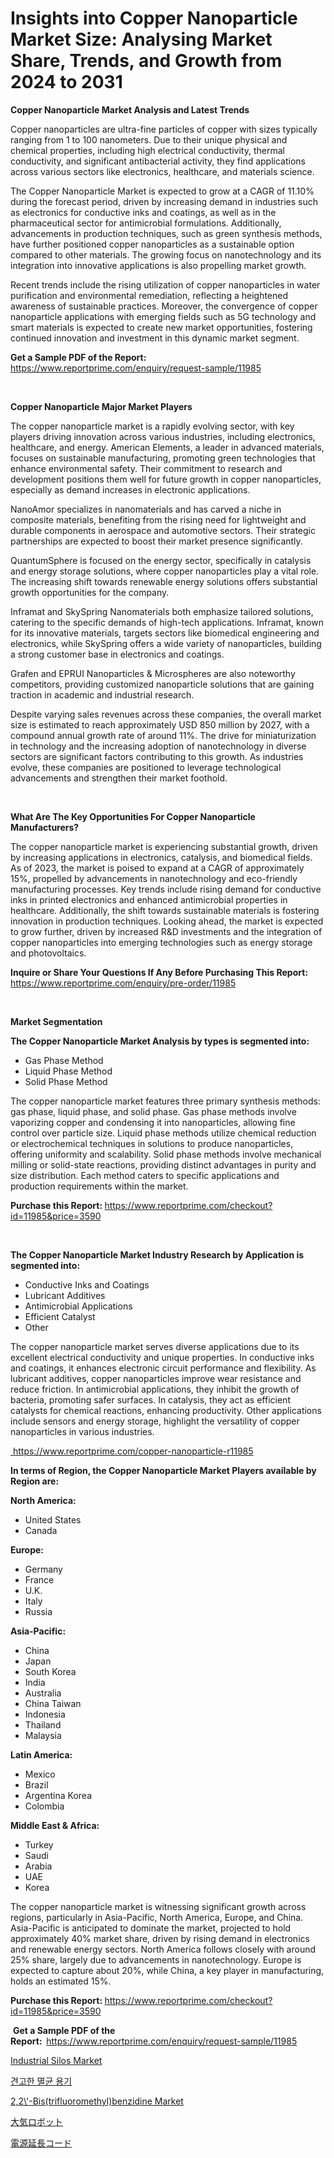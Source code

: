 <p><h1>Insights into Copper Nanoparticle Market Size: Analysing Market Share, Trends, and Growth from 2024 to 2031</h1></p><p><strong>Copper Nanoparticle Market Analysis and Latest Trends</strong></p>
<p><p>Copper nanoparticles are ultra-fine particles of copper with sizes typically ranging from 1 to 100 nanometers. Due to their unique physical and chemical properties, including high electrical conductivity, thermal conductivity, and significant antibacterial activity, they find applications across various sectors like electronics, healthcare, and materials science.</p><p>The Copper Nanoparticle Market is expected to grow at a CAGR of 11.10% during the forecast period, driven by increasing demand in industries such as electronics for conductive inks and coatings, as well as in the pharmaceutical sector for antimicrobial formulations. Additionally, advancements in production techniques, such as green synthesis methods, have further positioned copper nanoparticles as a sustainable option compared to other materials. The growing focus on nanotechnology and its integration into innovative applications is also propelling market growth.</p><p>Recent trends include the rising utilization of copper nanoparticles in water purification and environmental remediation, reflecting a heightened awareness of sustainable practices. Moreover, the convergence of copper nanoparticle applications with emerging fields such as 5G technology and smart materials is expected to create new market opportunities, fostering continued innovation and investment in this dynamic market segment.</p></p>
<p><strong>Get a Sample PDF of the Report:&nbsp;</strong> <a href="https://www.reportprime.com/enquiry/request-sample/11985">https://www.reportprime.com/enquiry/request-sample/11985</a></p>
<p>&nbsp;</p>
<p><strong>Copper Nanoparticle Major Market Players</strong></p>
<p><p>The copper nanoparticle market is a rapidly evolving sector, with key players driving innovation across various industries, including electronics, healthcare, and energy. American Elements, a leader in advanced materials, focuses on sustainable manufacturing, promoting green technologies that enhance environmental safety. Their commitment to research and development positions them well for future growth in copper nanoparticles, especially as demand increases in electronic applications.</p><p>NanoAmor specializes in nanomaterials and has carved a niche in composite materials, benefiting from the rising need for lightweight and durable components in aerospace and automotive sectors. Their strategic partnerships are expected to boost their market presence significantly.</p><p>QuantumSphere is focused on the energy sector, specifically in catalysis and energy storage solutions, where copper nanoparticles play a vital role. The increasing shift towards renewable energy solutions offers substantial growth opportunities for the company.</p><p>Inframat and SkySpring Nanomaterials both emphasize tailored solutions, catering to the specific demands of high-tech applications. Inframat, known for its innovative materials, targets sectors like biomedical engineering and electronics, while SkySpring offers a wide variety of nanoparticles, building a strong customer base in electronics and coatings.</p><p>Grafen and EPRUI Nanoparticles & Microspheres are also noteworthy competitors, providing customized nanoparticle solutions that are gaining traction in academic and industrial research.</p><p>Despite varying sales revenues across these companies, the overall market size is estimated to reach approximately USD 850 million by 2027, with a compound annual growth rate of around 11%. The drive for miniaturization in technology and the increasing adoption of nanotechnology in diverse sectors are significant factors contributing to this growth. As industries evolve, these companies are positioned to leverage technological advancements and strengthen their market foothold.</p></p>
<p>&nbsp;</p>
<p><strong>What Are The Key Opportunities For Copper Nanoparticle Manufacturers?</strong></p>
<p><p>The copper nanoparticle market is experiencing substantial growth, driven by increasing applications in electronics, catalysis, and biomedical fields. As of 2023, the market is poised to expand at a CAGR of approximately 15%, propelled by advancements in nanotechnology and eco-friendly manufacturing processes. Key trends include rising demand for conductive inks in printed electronics and enhanced antimicrobial properties in healthcare. Additionally, the shift towards sustainable materials is fostering innovation in production techniques. Looking ahead, the market is expected to grow further, driven by increased R&D investments and the integration of copper nanoparticles into emerging technologies such as energy storage and photovoltaics.</p></p>
<p><strong>Inquire or Share Your Questions If Any Before Purchasing This Report:</strong> <a href="https://www.reportprime.com/enquiry/pre-order/11985">https://www.reportprime.com/enquiry/pre-order/11985</a></p>
<p>&nbsp;</p>
<p><strong>Market Segmentation</strong></p>
<p><strong>The Copper Nanoparticle Market Analysis by types is segmented into:</strong></p>
<p><ul><li>Gas Phase Method</li><li>Liquid Phase Method</li><li>Solid Phase Method</li></ul></p>
<p><p>The copper nanoparticle market features three primary synthesis methods: gas phase, liquid phase, and solid phase. Gas phase methods involve vaporizing copper and condensing it into nanoparticles, allowing fine control over particle size. Liquid phase methods utilize chemical reduction or electrochemical techniques in solutions to produce nanoparticles, offering uniformity and scalability. Solid phase methods involve mechanical milling or solid-state reactions, providing distinct advantages in purity and size distribution. Each method caters to specific applications and production requirements within the market.</p></p>
<p><strong>Purchase this Report:&nbsp;</strong><a href="https://www.reportprime.com/checkout?id=11985&price=3590">https://www.reportprime.com/checkout?id=11985&price=3590</a></p>
<p>&nbsp;</p>
<p><strong>The Copper Nanoparticle Market Industry Research by Application is segmented into:</strong></p>
<p><ul><li>Conductive Inks and Coatings</li><li>Lubricant Additives</li><li>Antimicrobial Applications</li><li>Efficient Catalyst</li><li>Other</li></ul></p>
<p><p>The copper nanoparticle market serves diverse applications due to its excellent electrical conductivity and unique properties. In conductive inks and coatings, it enhances electronic circuit performance and flexibility. As lubricant additives, copper nanoparticles improve wear resistance and reduce friction. In antimicrobial applications, they inhibit the growth of bacteria, promoting safer surfaces. In catalysis, they act as efficient catalysts for chemical reactions, enhancing productivity. Other applications include sensors and energy storage, highlight the versatility of copper nanoparticles in various industries.</p></p>
<p><a href="https://www.reportprime.com/copper-nanoparticle-r11985">&nbsp;https://www.reportprime.com/copper-nanoparticle-r11985</a></p>
<p><strong>In terms of Region, the Copper Nanoparticle Market Players available by Region are:</strong></p>
<p>
    <p> <strong> North America: </strong>
        <ul>
            <li>United States</li>
            <li>Canada</li>
        </ul>
        </p> 
    <p> <strong> Europe: </strong>
        <ul>
            <li>Germany</li>
            <li>France</li>
            <li>U.K.</li>
            <li>Italy</li>
            <li>Russia</li>
        </ul>
        </p> 
    <p> <strong> Asia-Pacific: </strong>
        <ul>
            <li>China</li>
            <li>Japan</li>
            <li>South Korea</li>
            <li>India</li>
            <li>Australia</li>
            <li>China Taiwan</li>
            <li>Indonesia</li>
            <li>Thailand</li>
            <li>Malaysia</li>
        </ul>
        </p> 
    <p> <strong> Latin America: </strong>
        <ul>
            <li>Mexico</li>
            <li>Brazil</li>
            <li>Argentina Korea</li>
            <li>Colombia</li>
        </ul>
        </p> 
    <p> <strong> Middle East & Africa: </strong>
        <ul>
            <li>Turkey</li>
            <li>Saudi</li>
            <li>Arabia</li>
            <li>UAE</li>
            <li>Korea</li>
        </ul>
    </p>
    </p>
<p><p>The copper nanoparticle market is witnessing significant growth across regions, particularly in Asia-Pacific, North America, Europe, and China. Asia-Pacific is anticipated to dominate the market, projected to hold approximately 40% market share, driven by rising demand in electronics and renewable energy sectors. North America follows closely with around 25% share, largely due to advancements in nanotechnology. Europe is expected to capture about 20%, while China, a key player in manufacturing, holds an estimated 15%.</p></p>
<p><strong>Purchase this Report: </strong><a href="https://www.reportprime.com/checkout?id=11985&price=3590">https://www.reportprime.com/checkout?id=11985&price=3590</a></p>
<p>&nbsp;<strong>Get a Sample PDF of the Report:&nbsp;&nbsp;</strong><a href="https://www.reportprime.com/enquiry/request-sample/11985">https://www.reportprime.com/enquiry/request-sample/11985</a></p>
<p><strong></strong></p>
<p><p><a href="https://medium.com/@foyazahmed1999_69116/industrial-silos-market-size-share-trends-analysis-report-by-product-flat-bottom-silo-conical-cfef4d566d00">Industrial Silos Market</a></p><p><a href="https://medium.com/@greggibson7876/%EC%A0%84-%EC%84%B8%EA%B3%84-%EA%B0%95%EC%A7%81%ED%95%9C-%EC%82%B4%EA%B7%A0-%EC%9A%A9%EA%B8%B0-%EC%8B%9C%EC%9E%A5-%EA%B8%B0%ED%9A%8C-%EB%B0%8F-%EC%8B%9C%EC%9E%A5-%EB%8F%84%EC%A0%84-%EA%B3%BC%EC%A0%9C-2024-2031-9fdd17c73eff">견고한 멸균 용기</a></p><p><a href="https://issuu.com/reportprime-2/docs/22-bistrifluoromethylbenzidine-mark_0bc65517bad8dc">2,2\'-Bis(trifluoromethyl)benzidine Market</a></p><p><a href="https://medium.com/@carengczpoe/%E5%A4%A7%E6%B0%97%E3%83%AD%E3%83%9C%E3%83%83%E3%83%88%E5%B8%82%E5%A0%B4%E3%81%AE%E3%82%B5%E3%82%A4%E3%82%BA-%E3%82%B7%E3%82%A7%E3%82%A2-%E3%83%88%E3%83%AC%E3%83%B3%E3%83%89%E5%88%86%E6%9E%90%E3%83%AC%E3%83%9D%E3%83%BC%E3%83%88-%E8%A3%BD%E5%93%81%E5%88%A5-%E5%8D%98%E8%85%95-%E4%BA%8C%E9%87%8D%E8%85%95-%E5%8F%8A%E3%81%B3%E3%82%BB%E3%82%B0%E3%83%A1%E3%83%B3%E3%83%88%E4%BA%88%E6%B8%AC-2024%E5%B9%B4-2031%E5%B9%B4-e94063dbd770">大気ロボット</a></p><p><a href="https://medium.com/@carengczpoe/%E6%AC%A1%E3%81%AE%E6%96%87%E7%AB%A0%E3%82%92%E6%97%A5%E6%9C%AC%E8%AA%9E%E3%81%AB%E7%BF%BB%E8%A8%B3%E3%81%97%E3%81%BE%E3%81%99-2024%E5%B9%B4%E3%81%8B%E3%82%892031%E5%B9%B4%E3%81%BE%E3%81%A7%E3%81%AE%E6%9C%9F%E9%96%93%E3%81%AB%E4%BA%88%E5%AE%9A%E3%81%95%E3%82%8C%E3%81%9F%E3%82%B0%E3%83%AD%E3%83%BC%E3%83%90%E3%83%AB%E3%83%91%E3%83%AF%E3%83%BC%E3%82%A8%E3%82%AF%E3%82%B9%E3%83%86%E3%83%B3%E3%82%B7%E3%83%A7%E3%83%B3%E3%82%B3%E3%83%BC%E3%83%89%E5%B8%82%E5%A0%B4%E3%81%AF-%E5%B9%B4%E9%96%93%E5%B9%B3%E5%9D%87%E6%88%90%E9%95%B7%E7%8E%876-3-%E3%81%A7%E6%88%90%E9%95%B7%E3%81%99%E3%82%8B%E8%A6%8B%E8%BE%BC%E3%81%BF%E3%81%A7%E3%81%99-013a32c54f71">電源延長コード</a></p></p>